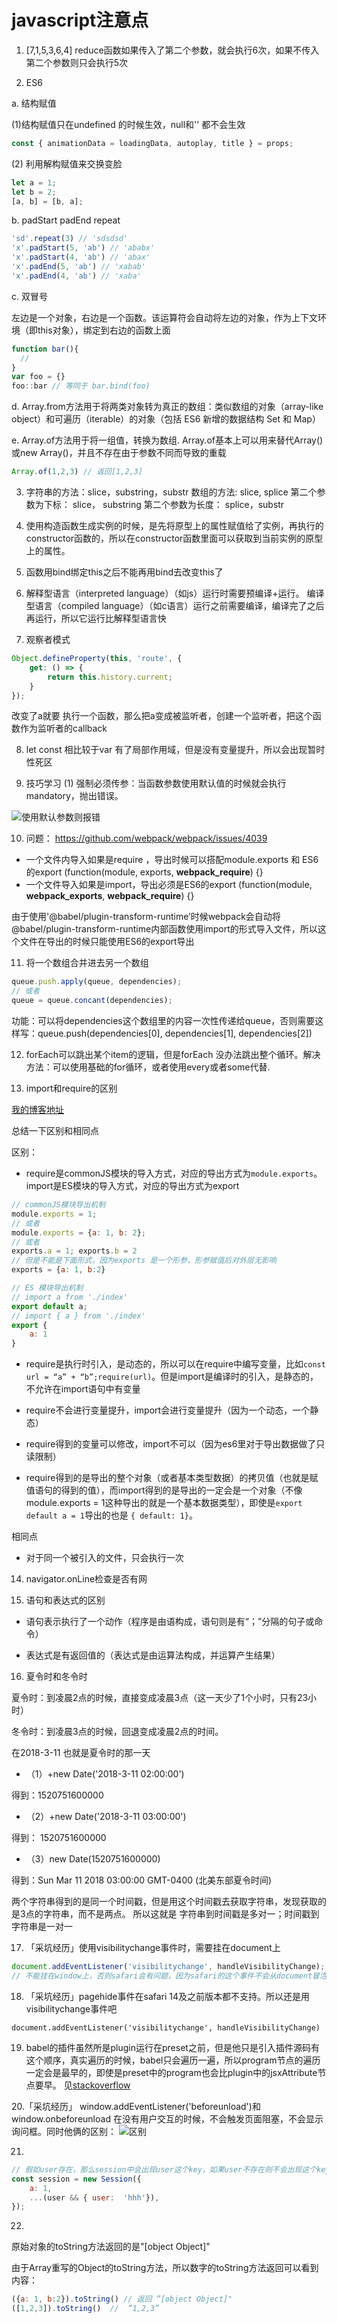 <!--
 * @Descripttion: 
 * @Author: yangxia
 * @Date: 2021-12-06 20:50:41
-->

# javascript注意点

1. [7,1,5,3,6,4] reduce函数如果传入了第二个参数，就会执行6次，如果不传入第二个参数则只会执行5次

2. ES6

a. 结构赋值

(1)结构赋值只在undefined 的时候生效，null和'' 都不会生效

``` javascript
const { animationData = loadingData, autoplay, title } = props;
```

(2) 利用解构赋值来交换变脸

```javascript
let a = 1;
let b = 2;
[a, b] = [b, a];
```

b. padStart padEnd repeat

```javascript
'sd'.repeat(3) // 'sdsdsd'
'x'.padStart(5, 'ab') // 'ababx'
'x'.padStart(4, 'ab') // 'abax'
'x'.padEnd(5, 'ab') // 'xabab'
'x'.padEnd(4, 'ab') // 'xaba'
```

c. 双冒号

左边是一个对象，右边是一个函数。该运算符会自动将左边的对象，作为上下文环境（即this对象），绑定到右边的函数上面

```javascript
function bar(){
  //
}
var foo = {}
foo::bar // 等同于 bar.bind(foo)
```

d. Array.from方法用于将两类对象转为真正的数组：类似数组的对象（array-like object）和可遍历（iterable）的对象（包括 ES6 新增的数据结构 Set 和 Map）

e.  Array.of方法用于将一组值，转换为数组.    Array.of基本上可以用来替代Array()或new Array()，并且不存在由于参数不同而导致的重载

```javascript
Array.of(1,2,3) // 返回[1,2,3]
```

3. 字符串的方法：slice，substring，substr
数组的方法: slice, splice
第二个参数为下标： slice， substring
第二个参数为长度： splice，substr

4. 使用构造函数生成实例的时候，是先将原型上的属性赋值给了实例，再执行的constructor函数的，所以在constructor函数里面可以获取到当前实例的原型上的属性。

5. 函数用bind绑定this之后不能再用bind去改变this了

6. 解释型语言（interpreted language）（如js）运行时需要预编译+运行。
编译型语言（compiled language）（如c语言）运行之前需要编译，编译完了之后再运行，所以它运行比解释型语言快

7. 观察者模式

```javascript
Object.defineProperty(this, 'route', {
    get: () => {
        return this.history.current;
    }
});
```

改变了a就要 执行一个函数，那么把a变成被监听者，创建一个监听者，把这个函数作为监听者的callback

8. let const 相比较于var 有了局部作用域，但是没有变量提升，所以会出现暂时性死区

9. 技巧学习
(1) 强制必须传参：当函数参数使用默认值的时候就会执行mandatory，抛出错误。

![使用默认参数则报错](../图片/使用默认参数就报错.png)

10. 问题： https://github.com/webpack/webpack/issues/4039

- 一个文件内导入如果是require  ，导出时候可以搭配module.exports 和 ES6的export
(function(module, exports, __webpack_require__) {}
- 一个文件导入如果是import，导出必须是ES6的export
 (function(module, __webpack_exports__, __webpack_require__) {}

由于使用'@babel/plugin-transform-runtime’时候webpack会自动将@babel/plugin-transform-runtime内部函数使用import的形式导入文件，所以这个文件在导出的时候只能使用ES6的export导出

11. 将一个数组合并进去另一个数组

```javascript
queue.push.apply(queue, dependencies); 
// 或者
queue = queue.concant(dependencies);
 ```

功能：可以将dependencies这个数组里的内容一次性传递给queue，否则需要这样写：queue.push(dependencies[0], dependencies[1], dependencies[2])

12. forEach可以跳出某个item的逻辑，但是forEach 没办法跳出整个循环。解决方法：可以使用基础的for循环，或者使用every或者some代替.

13. import和require的区别

[我的博客地址](https://yangxiagithub.github.io/2018/07/16/import%E5%92%8Crequire%E5%8C%BA%E5%88%AB/)

总结一下区别和相同点

区别：

- require是commonJS模块的导入方式，对应的导出方式为``module.exports``。import是ES模块的导入方式，对应的导出方式为export

```javascript
// commonJS模块导出机制
module.exports = 1;
// 或者
module.exports = {a: 1, b: 2};
// 或者
exports.a = 1; exports.b = 2
// 但是不能是下面形式，因为exports 是一个形参，形参赋值后对外层无影响
exports = {a: 1, b:2}
```

```javascript
// ES 模块导出机制
// import a from './index'
export default a; 
// import { a } from './index'
export {
    a: 1
}
```

- require是执行时引入，是动态的，所以可以在require中编写变量，比如``const url = “a” + “b”;require(url)``。但是import是编译时的引入，是静态的，不允许在import语句中有变量

- require不会进行变量提升，import会进行变量提升（因为一个动态，一个静态）

- require得到的变量可以修改，import不可以（因为es6里对于导出数据做了只读限制）

- require得到的是导出的整个对象（或者基本类型数据）的拷贝值（也就是赋值语句的得到的值），而import得到的是导出的一定会是一个对象（不像module.exports = 1这种导出的就是一个基本数据类型），即使是``export default a = 1``导出的也是 ``{ default: 1}``。

相同点

- 对于同一个被引入的文件，只会执行一次

14. navigator.onLine检查是否有网

15. 语句和表达式的区别

- 语句表示执行了一个动作（程序是由语构成，语句则是有“；”分隔的句子或命令）

- 表达式是有返回值的（表达式是由运算法构成，并运算产生结果）

16. 夏令时和冬令时

夏令时：到凌晨2点的时候，直接变成凌晨3点（这一天少了1个小时，只有23小时）

冬令时：到凌晨3点的时候，回退变成凌晨2点的时间。

在2018-3-11 也就是夏令时的那一天

- （1）+new Date('2018-3-11 02:00:00')

得到：1520751600000

- （2）+new Date('2018-3-11 03:00:00')

得到： 1520751600000

- （3）new Date(1520751600000)

得到：Sun Mar 11 2018 03:00:00 GMT-0400 (北美东部夏令时间)

两个字符串得到的是同一个时间戳，但是用这个时间戳去获取字符串，发现获取的是3点的字符串，而不是两点。
所以这就是   字符串到时间戳是多对一；时间戳到字符串是一对一

17. 「采坑经历」使用visibilitychange事件时，需要挂在document上

```javascript
document.addEventListener('visibilitychange', handleVisibilityChange);
// 不能挂在window上，否则safari会有问题，因为safari的这个事件不会从document冒泡到window
```

18. 「采坑经历」pagehide事件在safari 14及之前版本都不支持。所以还是用visibilitychange事件吧

```
document.addEventListener('visibilitychange', handleVisibilityChange)
```

19. babel的插件虽然所是plugin运行在preset之前，但是他只是引入插件源码有这个顺序，真实遍历的时候，babel只会遍历一遍，所以program节点的遍历一定会是最早的，即使是preset中的program也会比plugin中的jsxAttribute节点要早。 
见[stackoverflow](https://stackoverflow.com/questions/34618756/babel-plugins-run-order)


20.「采坑经历」 window.addEventListener('beforeunload')和window.onbeforeunload 在没有用户交互的时候，不会触发页面阻塞，不会显示询问框。同时他俩的区别：
![区别](../图片/beforeunload.png)

21. 

```javascript
// 假如user存在，那么session中会出现user这个key，如果user不存在则不会出现这个key。这种简便写法可以学习下
const session = new Session({
    a: 1,
    ...(user && { user:  'hhh'}),
});
```

22.

原始对象的toString方法返回的是"[object Object]"

由于Array重写的Object的toString方法，所以数字的toString方法返回可以看到内容：

```javascript
({a: 1, b:2}).toString() // 返回 ”[object Object]"
([1,2,3]).toString()  //  ”1,2,3”
```


